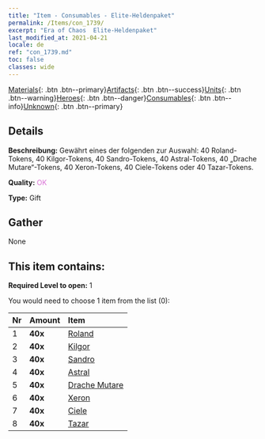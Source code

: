 ```yaml
---
title: "Item - Consumables - Elite-Heldenpaket"
permalink: /Items/con_1739/
excerpt: "Era of Chaos  Elite-Heldenpaket"
last_modified_at: 2021-04-21
locale: de
ref: "con_1739.md"
toc: false
classes: wide
---
```

 [Materials](/de/Items/){: .btn .btn--primary}[Artifacts](/de/Items/Artifacts/){: .btn .btn--success}[Units](/de/Items/Units/){: .btn .btn--warning}[Heroes](/de/Items/Heroes/){: .btn .btn--danger}[Consumables](/de/Items/Consumables/){: .btn .btn--info}[Unknown](/de/Items/Unknown/){: .btn .btn--primary}

## Details
 **Beschreibung:** Gewährt eines der folgenden zur Auswahl: 40 Roland-Tokens, 40 Kilgor-Tokens, 40 Sandro-Tokens, 40 Astral-Tokens, 40 „Drache Mutare“-Tokens, 40 Xeron-Tokens, 40 Ciele-Tokens oder 40 Tazar-Tokens.

 **Quality:** <span style="color: #DA70D6">OK</span>

 **Type:** Gift

## Gather

  None

## This item contains:

 **Required Level to open:** 1

 You would need to choose 1 item from the list (0):

  | Nr | Amount |     Item    |
  |:---|:-------|:------------|
  | 1 |  **40x** | [Roland](/de/Items/her_362/) |  | 
  | 2 |  **40x** | [Kilgor](/de/Items/her_374/) |  | 
  | 3 |  **40x** | [Sandro](/de/Items/her_371/) |  | 
  | 4 |  **40x** | [Astral](/de/Items/her_388/) |  | 
  | 5 |  **40x** | [Drache Mutare](/de/Items/her_390/) |  | 
  | 6 |  **40x** | [Xeron](/de/Items/her_383/) |  | 
  | 7 |  **40x** | [Ciele](/de/Items/her_382/) |  | 
  | 8 |  **40x** | [Tazar](/de/Items/her_393/) |  | 
